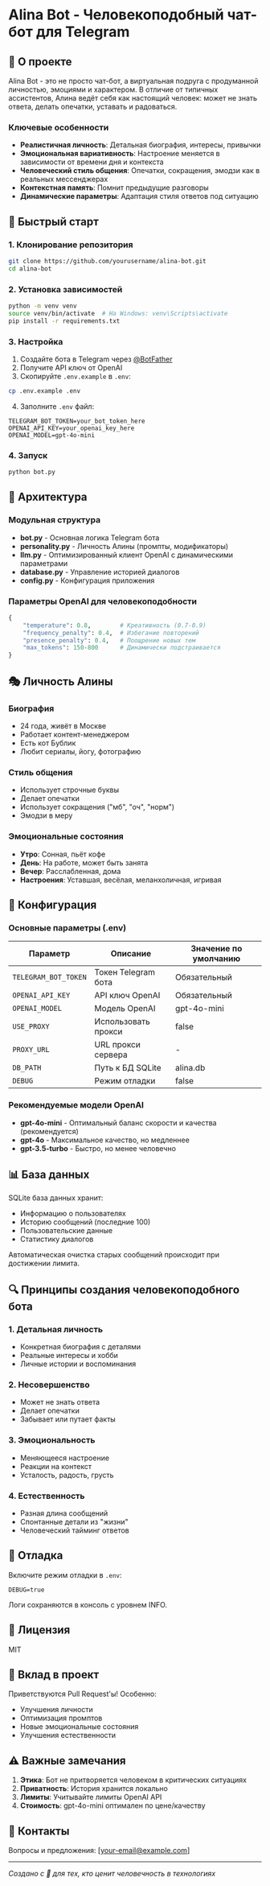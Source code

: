 # Alina Bot - Человекоподобный чат-бот для Telegram

## 🌟 О проекте

Alina Bot - это не просто чат-бот, а виртуальная подруга с продуманной личностью, эмоциями и характером. В отличие от типичных ассистентов, Алина ведёт себя как настоящий человек: может не знать ответа, делать опечатки, уставать и радоваться.

### Ключевые особенности

- **Реалистичная личность**: Детальная биография, интересы, привычки
- **Эмоциональная вариативность**: Настроение меняется в зависимости от времени дня и контекста
- **Человеческий стиль общения**: Опечатки, сокращения, эмодзи как в реальных мессенджерах
- **Контекстная память**: Помнит предыдущие разговоры
- **Динамические параметры**: Адаптация стиля ответов под ситуацию

## 🚀 Быстрый старт

### 1. Клонирование репозитория

```bash
git clone https://github.com/yourusername/alina-bot.git
cd alina-bot
```

### 2. Установка зависимостей

```bash
python -m venv venv
source venv/bin/activate  # На Windows: venv\Scripts\activate
pip install -r requirements.txt
```

### 3. Настройка

1. Создайте бота в Telegram через [@BotFather](https://t.me/botfather)
2. Получите API ключ от OpenAI
3. Скопируйте `.env.example` в `.env`:

```bash
cp .env.example .env
```

4. Заполните `.env` файл:

```env
TELEGRAM_BOT_TOKEN=your_bot_token_here
OPENAI_API_KEY=your_openai_key_here
OPENAI_MODEL=gpt-4o-mini
```

### 4. Запуск

```bash
python bot.py
```

## 🧠 Архитектура

### Модульная структура

- **bot.py** - Основная логика Telegram бота
- **personality.py** - Личность Алины (промпты, модификаторы)
- **llm.py** - Оптимизированный клиент OpenAI с динамическими параметрами
- **database.py** - Управление историей диалогов
- **config.py** - Конфигурация приложения

### Параметры OpenAI для человекоподобности

```python
{
    "temperature": 0.8,        # Креативность (0.7-0.9)
    "frequency_penalty": 0.4,  # Избегание повторений
    "presence_penalty": 0.4,   # Поощрение новых тем
    "max_tokens": 150-800      # Динамически подстраивается
}
```

## 🎭 Личность Алины

### Биография
- 24 года, живёт в Москве
- Работает контент-менеджером
- Есть кот Бублик
- Любит сериалы, йогу, фотографию

### Стиль общения
- Использует строчные буквы
- Делает опечатки
- Использует сокращения ("мб", "оч", "норм")
- Эмодзи в меру

### Эмоциональные состояния
- **Утро**: Сонная, пьёт кофе
- **День**: На работе, может быть занята
- **Вечер**: Расслабленная, дома
- **Настроения**: Уставшая, весёлая, меланхоличная, игривая

## 🔧 Конфигурация

### Основные параметры (.env)

| Параметр | Описание | Значение по умолчанию |
|----------|----------|----------------------|
| `TELEGRAM_BOT_TOKEN` | Токен Telegram бота | Обязательный |
| `OPENAI_API_KEY` | API ключ OpenAI | Обязательный |
| `OPENAI_MODEL` | Модель OpenAI | gpt-4o-mini |
| `USE_PROXY` | Использовать прокси | false |
| `PROXY_URL` | URL прокси сервера | - |
| `DB_PATH` | Путь к БД SQLite | alina.db |
| `DEBUG` | Режим отладки | false |

### Рекомендуемые модели OpenAI

- **gpt-4o-mini** - Оптимальный баланс скорости и качества (рекомендуется)
- **gpt-4o** - Максимальное качество, но медленнее
- **gpt-3.5-turbo** - Быстро, но менее человечно

## 📊 База данных

SQLite база данных хранит:
- Информацию о пользователях
- Историю сообщений (последние 100)
- Пользовательские данные
- Статистику диалогов

Автоматическая очистка старых сообщений происходит при достижении лимита.

## 🔍 Принципы создания человекоподобного бота

### 1. Детальная личность
- Конкретная биография с деталями
- Реальные интересы и хобби
- Личные истории и воспоминания

### 2. Несовершенство
- Может не знать ответа
- Делает опечатки
- Забывает или путает факты

### 3. Эмоциональность
- Меняющееся настроение
- Реакции на контекст
- Усталость, радость, грусть

### 4. Естественность
- Разная длина сообщений
- Спонтанные детали из "жизни"
- Человеческий тайминг ответов

## 🐛 Отладка

Включите режим отладки в `.env`:

```env
DEBUG=true
```

Логи сохраняются в консоль с уровнем INFO.

## 📝 Лицензия

MIT

## 🤝 Вклад в проект

Приветствуются Pull Request'ы! Особенно:
- Улучшения личности
- Оптимизация промптов
- Новые эмоциональные состояния
- Улучшения естественности

## ⚠️ Важные замечания

1. **Этика**: Бот не притворяется человеком в критических ситуациях
2. **Приватность**: История хранится локально
3. **Лимиты**: Учитывайте лимиты OpenAI API
4. **Стоимость**: gpt-4o-mini оптимален по цене/качеству

## 📧 Контакты

Вопросы и предложения: [your-email@example.com]

---

*Создано с 💛 для тех, кто ценит человечность в технологиях*